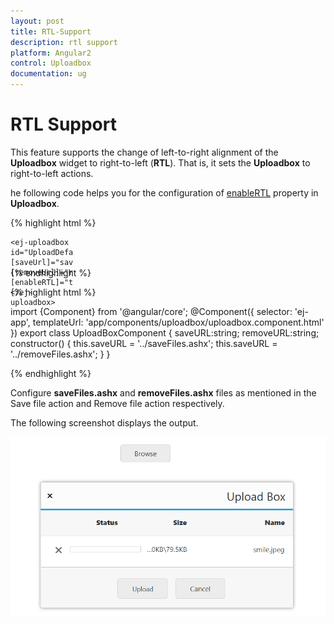 ```yaml
---
layout: post
title: RTL-Support
description: rtl support 
platform: Angular2
control: Uploadbox
documentation: ug
---
```


# RTL Support 

This feature supports the change of left-to-right alignment of the **Uploadbox** widget to right-to-left (**RTL**). That is, it sets the **Uploadbox** to right-to-left actions.

he following code helps you for the configuration of [enableRTL](https://help.syncfusion.com/api/js/ejuploadbox#members:enablertl) property in **Uploadbox**. 

{% highlight html %}

<div style="width:100px;height:35px;">

	<ej-uploadbox id="UploadDefault" [saveUrl]="saveURL" [removeUrl]="removeURL" [enableRTL]="true"></ej-uploadbox>

</div>

{% endhighlight %}

{% highlight html %}

 import {Component} from '@angular/core';
    @Component({
    selector: 'ej-app',
        templateUrl: 'app/components/uploadbox/uploadbox.component.html'
    })
    export class UploadBoxComponent {
        saveURL:string;
        removeURL:string;
        constructor() {
        this.saveURL = '../saveFiles.ashx';
        this.saveURL = '../removeFiles.ashx';
        }
    }

{% endhighlight %}

Configure **saveFiles.ashx** and **removeFiles.ashx** files as mentioned in the Save file action and Remove file action respectively.

The following screenshot displays the output.

![](RTL-Support_images/RTL-Support_img1.png) 